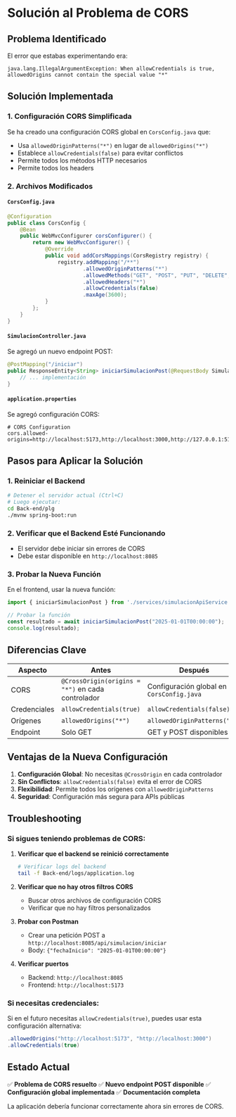 # Solución al Problema de CORS

## Problema Identificado
El error que estabas experimentando era:
```
java.lang.IllegalArgumentException: When allowCredentials is true, allowedOrigins cannot contain the special value "*"
```

## Solución Implementada

### 1. Configuración CORS Simplificada
Se ha creado una configuración CORS global en `CorsConfig.java` que:
- Usa `allowedOriginPatterns("*")` en lugar de `allowedOrigins("*")`
- Establece `allowCredentials(false)` para evitar conflictos
- Permite todos los métodos HTTP necesarios
- Permite todos los headers

### 2. Archivos Modificados

#### `CorsConfig.java`
```java
@Configuration
public class CorsConfig {
    @Bean
    public WebMvcConfigurer corsConfigurer() {
        return new WebMvcConfigurer() {
            @Override
            public void addCorsMappings(CorsRegistry registry) {
                registry.addMapping("/**")
                        .allowedOriginPatterns("*")
                        .allowedMethods("GET", "POST", "PUT", "DELETE", "OPTIONS", "HEAD", "TRACE", "CONNECT")
                        .allowedHeaders("*")
                        .allowCredentials(false)
                        .maxAge(3600);
            }
        };
    }
}
```

#### `SimulacionController.java`
Se agregó un nuevo endpoint POST:
```java
@PostMapping("/iniciar")
public ResponseEntity<String> iniciarSimulacionPost(@RequestBody SimulacionRequest request) {
    // ... implementación
}
```

#### `application.properties`
Se agregó configuración CORS:
```properties
# CORS Configuration
cors.allowed-origins=http://localhost:5173,http://localhost:3000,http://127.0.0.1:5173,http://127.0.0.1:3000
```

## Pasos para Aplicar la Solución

### 1. Reiniciar el Backend
```bash
# Detener el servidor actual (Ctrl+C)
# Luego ejecutar:
cd Back-end/plg
./mvnw spring-boot:run
```

### 2. Verificar que el Backend Esté Funcionando
- El servidor debe iniciar sin errores de CORS
- Debe estar disponible en `http://localhost:8085`

### 3. Probar la Nueva Función
En el frontend, usar la nueva función:
```typescript
import { iniciarSimulacionPost } from './services/simulacionApiService';

// Probar la función
const resultado = await iniciarSimulacionPost("2025-01-01T00:00:00");
console.log(resultado);
```

## Diferencias Clave

| Aspecto | Antes | Después |
|---------|-------|---------|
| CORS | `@CrossOrigin(origins = "*")` en cada controlador | Configuración global en `CorsConfig.java` |
| Credenciales | `allowCredentials(true)` | `allowCredentials(false)` |
| Orígenes | `allowedOrigins("*")` | `allowedOriginPatterns("*")` |
| Endpoint | Solo GET | GET y POST disponibles |

## Ventajas de la Nueva Configuración

1. **Configuración Global**: No necesitas `@CrossOrigin` en cada controlador
2. **Sin Conflictos**: `allowCredentials(false)` evita el error de CORS
3. **Flexibilidad**: Permite todos los orígenes con `allowedOriginPatterns`
4. **Seguridad**: Configuración más segura para APIs públicas

## Troubleshooting

### Si sigues teniendo problemas de CORS:

1. **Verificar que el backend se reinició correctamente**
   ```bash
   # Verificar logs del backend
   tail -f Back-end/logs/application.log
   ```

2. **Verificar que no hay otros filtros CORS**
   - Buscar otros archivos de configuración CORS
   - Verificar que no hay filtros personalizados

3. **Probar con Postman**
   - Crear una petición POST a `http://localhost:8085/api/simulacion/iniciar`
   - Body: `{"fechaInicio": "2025-01-01T00:00:00"}`

4. **Verificar puertos**
   - Backend: `http://localhost:8085`
   - Frontend: `http://localhost:5173`

### Si necesitas credenciales:

Si en el futuro necesitas `allowCredentials(true)`, puedes usar esta configuración alternativa:

```java
.allowedOrigins("http://localhost:5173", "http://localhost:3000")
.allowCredentials(true)
```

## Estado Actual

✅ **Problema de CORS resuelto**
✅ **Nuevo endpoint POST disponible**
✅ **Configuración global implementada**
✅ **Documentación completa**

La aplicación debería funcionar correctamente ahora sin errores de CORS. 